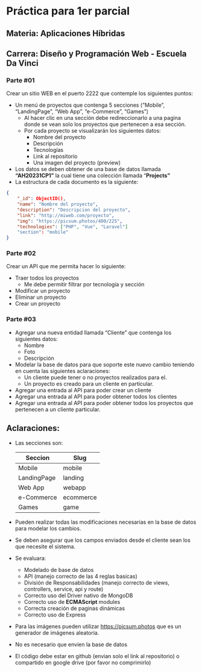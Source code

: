 # Práctica para 1er parcial
## Materia: Aplicaciones Híbridas
## Carrera: Diseño y Programación Web - Escuela Da Vinci

### Parte #01

Crear un sitio WEB en el puerto 2222 que contemple los siguientes puntos:

-  Un menú de proyectos que contenga 5 secciones (”Mobile”, “LandingPage”, “Web App”, “e-Commerce”, “Games”)
    -  Al hacer clic en una sección debe redireccionarlo a una pagina donde se vean solo los proyectos que pertenecen a esa sección.
    -  Por cada proyecto se visualizarán los siguientes datos:
        - Nombre del proyecto
        - Descripción
        - Tecnologías
        - Link al repositorio
        - Una imagen del proyecto (preview)
-  Los datos se deben obtener de una base de datos llamada **“AH20231CP1”** la cual tiene una colección llamada “**Projects”**
-  La estructura de cada documento es la siguiente:

```json
{
	"_id": ObjectID(),
	"name": "Nombre del proyecto",
	"description": "Descripcion del proyecto",
	"link": "http://miweb.com/proyecto",
	"img": "https://picsum.photos/400/225",
	"technologies": ["PHP", "Vue", "Laravel"]
	"section": "mobile"
}
```

### Parte #02

Crear un API que me permita hacer lo siguiente:

-  Traer todos los proyectos
    - Me debe permitir filtrar por tecnología y sección
-  Modificar un proyecto
-  Eliminar un proyecto
-  Crear un proyecto

### Parte #03

-  Agregar una nueva entidad llamada “Cliente” que contenga los siguientes datos:
    - Nombre
    - Foto
    - Descripción
- Modelar la base de datos para que soporte este nuevo cambio teniendo en cuenta las siguientes aclaraciones:
    - Un cliente puede tener o no proyectos realizados para el.
    - Un proyecto es creado para un cliente en particular.
- Agregar una entrada al API para poder crear un cliente
- Agregar una entrada al API para poder obtener todos los clientes
- Agregar una entrada al API para poder obtener todos los proyectos que pertenecen a un cliente particular.

## Aclaraciones:

- Las secciones son:
    
    
    | Seccion | Slug |
    | --- | --- |
    | Mobile | mobile |
    | LandingPage | landing |
    | Web App | webapp |
    | e-Commerce | ecommerce |
    | Games | game |
  
- Pueden realizar todas las modificaciones necesarias en la base de datos para modelar los cambios.
- Se deben asegurar que los campos enviados desde el cliente sean los que necesite el sistema.
- Se evaluara:
    - Modelado de base de datos
    - API (manejo correcto de las 4 reglas basicas)
    - División de Responsabilidades (manejo correcto de views, controllers, service, api y route)
    - Correcto uso del Driver nativo de MongoDB
    - Correcto uso de **ECMAScript** modules
    - Correcta creación de paginas dinámicas
    - Correcto uso de Express
- Para las imágenes pueden utilizar https://picsum.photos que es un generador de imágenes aleatoria.
- No es necesario que envíen la base de datos
- El código debe estar en github (envian solo el link al repositorio) o compartido en google drive (por favor no comprimirlo)
